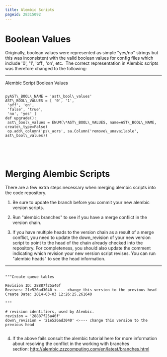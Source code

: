 ```yaml
---
title: Alembic Scripts
pageid: 28315092
---
```


Boolean Values
==============

Originally, boolean values were represented as simple "yes/no" strings but this was inconsistent with the valid boolean values for config files which include '0', '1', 'off', 'on', etc.  The correct representation in Alembic scripts was therefore changed to the following:




---

  
Alembic Script Boolean Values  


```

pyAST\_BOOL\_NAME = 'ast\_bool\_values'
AST\_BOOL\_VALUES = [ '0', '1',
 'off', 'on',
 'false', 'true',
 'no', 'yes' ]
def upgrade():
 ast\_bool\_values = ENUM(\*AST\_BOOL\_VALUES, name=AST\_BOOL\_NAME, create\_type=False)
 op.add\_column('ps\_aors', sa.Column('remove\_unavailable', ast\_bool\_values))



```


 

Merging Alembic Scripts
=======================

There are a few extra steps necessary when merging alembic scripts into the code repository.

1) Be sure to update the branch before you commit your new alembic version scripts.

2) Run "alembic branches" to see if you have a merge conflict in the version chain. 

3) If you have multiple heads to the version chain as a result of a merge conflict, you need to update the down\_revision of your new version script to point to the head of the chain already checked into the repository. For completeness, you should also update the comment indicating which revision your new version script revises. You can run "alembic heads" to see the head information.




---

  
  


```

"""Create queue tables

Revision ID: 28887f25a46f
Revises: 21e526ad3040 <---- change this version to the previous head
Create Date: 2014-03-03 12:26:25.261640

"""

# revision identifiers, used by Alembic.
revision = '28887f25a46f'
down\_revision = '21e526ad3040' <---- change this version to the previous head


```


4) If the above fails consult the alembic tutorial here for more information about resolving the conflict in the working with branches section: <http://alembic.zzzcomputing.com/en/latest/branches.html>

